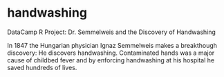 # handwashing
DataCamp R Project: Dr. Semmelweis and the Discovery of Handwashing

In 1847 the Hungarian physician Ignaz Semmelweis makes a breakthough discovery: He discovers handwashing. Contaminated hands was a major cause of childbed fever and by enforcing handwashing at his hospital he saved hundreds of lives. 
